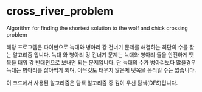 # cross_river_problem
Algorithm for finding the shortest solution to the wolf and chick crossing problem

해당 프로그렘은 파이썬으로 늑대와 병아리 강 건너기 문제를 해결하는 최단의 수를 찾는 알고리즘 입니다.
늑대 와 병아리 강 건너기 문제는 늑대와 병아리 들을 안전하게 땟목을 태워 강 반대편으로 보내면 되는 문제입니다.
단 늑대의 수가 병아리보다 많을경우 늑대는 병아리를 잡아먹게 되며, 아무것도 태우지 않은체 땟목을 움직일 수는 없습니다.

이 코드에서 사용된 알고리즘은 탐색 알고리즘 중 깊이 우선 탐색(DFS)입니다.
